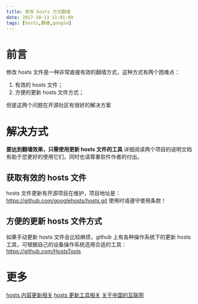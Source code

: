 ```yaml
---
title: 修改 hosts 方式翻墙
date: 2017-10-13 11:01:09
tags: [hosts,翻墙,google]
---
```


# 前言
修改 hosts 文件是一种非常直接有效的翻墙方式，这种方式有两个困难点：
1. 有效的 hosts 文件；
2. 方便的更新 hosts 文件方式；
<!-- more -->
但是这两个问题在开源社区有很好的解决方案

# 解决方式

**要达到翻墙效果，只需使用更新 hosts 文件的工具**
详细阅读两个项目的说明文档有助于您更好的使用它们，同时也请尊重软件作者的付出。

## 获取有效的 hosts 文件
hosts 文件更新有开源项目在维护，项目地址是：https://github.com/googlehosts/hosts.git
使用时请遵守使用条款！

## 方便的更新 hosts 文件方式
如果手动更新 hosts 文件会比较麻烦，github 上有各种操作系统下的更新 hosts 工具，可根据自己的设备操作系统选用合适的工具：https://github.com/HostsTools

# 更多
[hosts 内容更新相关](https://github.com/racaljk/hosts)
[hosts 更新工具相关](https://github.com/racaljk/hosts/tree/master/tools)
[关于中国的互联网](https://github.com/racaljk/hosts/wiki/关于中国的互联网)
